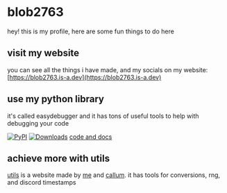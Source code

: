 # blob2763
hey! this is my profile, here are some fun things to do here

## visit my website
you can see all the things i have made, and my socials on my website: [https://blob2763.is-a.dev](https://blob2763.is-a.dev)

## use my python library
it's called easydebugger and it has tons of useful tools to help with debugging your code 

[![PyPI](https://img.shields.io/pypi/v/easydebugger?label=pypi)](https://pypi.org/project/easydebugger/)
[![Downloads](https://pepy.tech/badge/easydebugger)](https://www.pepy.tech/projects/easydebugger)
[code and docs](https://github.com/Blob2763/easydebugger)

## achieve more with utils
[utils](https://utils.is-a.dev) is a website made by [me](https://github.com/Blob2763) and [callum](https://github.com/callumjt). it has tools for conversions, rng, and discord timestamps
